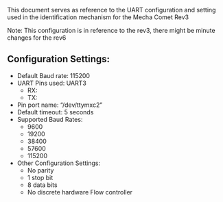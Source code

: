 This document serves as reference to the UART configuration and setting used in the identification mechanism for the Mecha Comet Rev3

Note: This configuration is in reference to the rev3, there might be minute changes for the rev6

## Configuration Settings:

- Default Baud rate: 115200
- UART Pins used: UART3
    - RX:
    - TX:
- Pin port name: “/dev/ttymxc2”
- Default timeout: 5 seconds
- Supported Baud Rates:
    - 9600
    - 19200
    - 38400
    - 57600
    - 115200
- Other Configuration Settings:
    - No parity
    - 1 stop bit
    - 8 data bits
    - No discrete hardware Flow controller